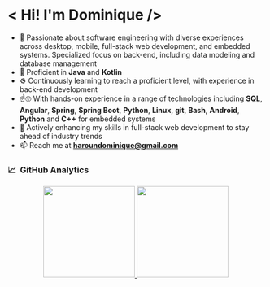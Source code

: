 # < Hi! I'm Dominique />

- 🚀 Passionate about software engineering with diverse experiences across desktop, mobile, full-stack web development, and embedded systems. Specialized focus on back-end, including data modeling and database management
- 💼 Proficient in **Java** and **Kotlin**
- ⚙️ Continuously learning to reach a proficient level, with experience in back-end development
- ☝️🤓 With hands-on experience in a range of technologies including **SQL**, **Angular**, **Spring**, **Spring Boot**, **Python**, **Linux**, **git**, **Bash**, **Android**, **Python** and **C++** for embedded systems
- 🌱 Actively enhancing my skills in full-stack web development to stay ahead of industry trends
- 📫 Reach me at **haroundominique@gmail.com**

### 📈 &nbsp;GitHub Analytics
<p align="center">
<a href="https://github.com/HarounDominique">
  <img height="180em" src="https://github-readme-stats-eight-theta.vercel.app/api?username=HarounDominique&show_icons=true&theme=onedark&include_all_commits=true&count_private=true"/>
  <img height="180em" src="https://github-readme-stats-eight-theta.vercel.app/api/top-langs/?username=HarounDominique&layout=compact&langs_count=8&theme=onedark"/>
  <!--<img height="360em" src="https://github-readme-stats.vercel.app/api/top-langs/?username=HarounDominique&hide_progress=true&layout=donut-vertical&theme=onedark"/>-->
</a>
</p>

<!---
HarounDominique/HarounDominique is a ✨ special ✨ repository because its `README.md` (this file) appears on your GitHub profile.
You can click the Preview link to take a look at your changes.
--->
